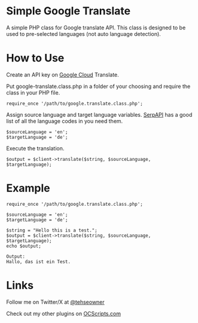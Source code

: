 # Simple Google Translate

A simple PHP class for Google translate API. This class is designed to be used to pre-selected languages (not auto language detection).

# How to Use

Create an API key on [Google Cloud](https://cloud.google.com/) Translate.

Put google-translate.class.php in a folder of your choosing and require the class in your PHP file.

```
require_once '/path/to/google.translate.class.php';
```

Assign source language and target language variables. [SerpAPI](https://serpapi.com/google-languages) has a good list of all the language codes in you need them.

```
$sourceLanguage = 'en';
$targetLanguage = 'de';
```

Execute the translation.

```
$output = $client->translate($string, $sourceLanguage, $targetLanguage);
```

# Example

```
require_once '/path/to/google.translate.class.php';

$sourceLanguage = 'en';
$targetLanguage = 'de';

$string = "Hello this is a test.";
$output = $client->translate($string, $sourceLanguage, $targetLanguage);
echo $output;

Output:
Hallo, das ist ein Test.
```

# Links

Follow me on Twitter/X at [@tehseowner](https://twitter.com/tehseowner)

Check out my other plugins on [OCScripts.com](https://www.ocscripts.com/)
